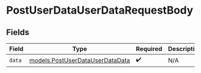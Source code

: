 # PostUserDataUserDataRequestBody


## Fields

| Field                                                                    | Type                                                                     | Required                                                                 | Description                                                              |
| ------------------------------------------------------------------------ | ------------------------------------------------------------------------ | ------------------------------------------------------------------------ | ------------------------------------------------------------------------ |
| `data`                                                                   | [models.PostUserDataUserDataData](../models/postuserdatauserdatadata.md) | :heavy_check_mark:                                                       | N/A                                                                      |
